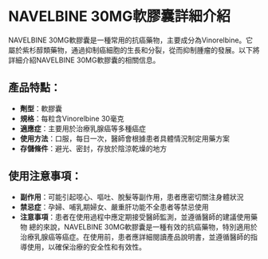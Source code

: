 # NAVELBINE 30MG軟膠囊詳細介紹
NAVELBINE 30MG軟膠囊是一種常用的抗癌藥物，主要成分為Vinorelbine。它屬於紫杉醇類藥物，通過抑制癌細胞的生長和分裂，從而抑制腫瘤的發展。以下將詳細介紹NAVELBINE 30MG軟膠囊的相關信息。
## 產品特點：
- **劑型**：軟膠囊
- **規格**：每粒含Vinorelbine 30毫克
- **適應症**：主要用於治療乳腺癌等多種癌症
- **使用方法**：口服，每日一次，醫師會根據患者具體情況制定用藥方案
- **存儲條件**：避光、密封，存放於陰涼乾燥的地方
## 使用注意事項：
- **副作用**：可能引起噁心、嘔吐、脫髮等副作用，患者應密切關注身體狀況
- **禁忌症**：孕婦、哺乳期婦女、嚴重肝功能不全患者等禁忌使用
- **注意事項**：患者在使用過程中應定期接受醫師監測，並遵循醫師的建議使用藥物
總的來說，NAVELBINE 30MG軟膠囊是一種有效的抗癌藥物，特別適用於治療乳腺癌等癌症。在使用前，患者應詳細閱讀產品說明書，並遵循醫師的指導使用，以確保治療的安全性和有效性。